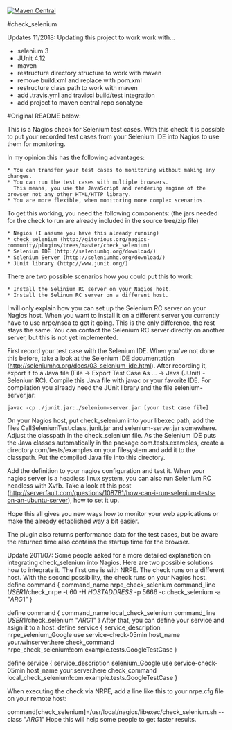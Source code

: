 [![Maven Central](https://maven-badges.herokuapp.com/maven-central/com.github.gdohmeier/check_selenium/badge.svg)](https://maven-badges.herokuapp.com/maven-central/com.github.gdohmeier/check_selenium)

#check_selenium 

Updates 11/2018: 
Updating this project to work work with...
- selenium 3
- JUnit 4.12
- maven
- restructure directory structure to work with maven
- remove build.xml and replace with pom.xml
- restructure class path to work with maven
- add .travis.yml and travisci build/test integration
- add project to maven central repo sonatype


#Original README below:

This is a Nagios check for Selenium test cases.
With this check it is possible to put your recorded test cases from your Selenium IDE into Nagios to use them for monitoring.

In my opinion this has the following advantages:

    * You can transfer your test cases to monitoring without making any changes.
    * You can run the test cases with multiple browsers. 
      This means, you use the JavaScript and rendering engine of the browser not any other HTML/HTTP library.
    * You are more flexible, when monitoring more complex scenarios.

To get this working, you need the following components:
(the jars needed for the check to run are already included in the source tree/zip file)

    * Nagios (I assume you have this already running)
    * check_selenium (http://gitorious.org/nagios-community/plugins/trees/master/check_selenium)
    * Selenium IDE (http://seleniumhq.org/download/)
    * Selenium Server (http://seleniumhq.org/download/)
    * JUnit library (http://www.junit.org/)

There are two possible scenarios how you could put this to work:

    * Install the Selinium RC server on your Nagios host.
    * Install the Selinum RC server on a different host.

I will only explain how you can set up the Selenium RC server on your Nagios host. When you want to install it on a different 
server you currently have to use nrpe/nsca to get it going. This is the only difference, the rest stays the same. You can contact 
the Selenium RC server directly on another server, but this is not yet implemented.

First record your test case with the Selenium IDE. When you've not done this before, take a look at the Selenium IDE documentation 
(http://seleniumhq.org/docs/03_selenium_ide.html). After recording it, export it to a Java file (File -> Export Test Case As ... -> Java (JUnit) - Selenium RC). 
Compile this Java file with javac or your favorite IDE. For compilation you already need the JUnit library and the file selenium-server.jar:

    javac -cp ./junit.jar:./selenium-server.jar [your test case file]

On your Nagios host, put check_selenium into your libexec path, add the files CallSeleniumTest.class, junit.jar and selenium-server.jar somewhere. 
Adjust the classpath in the check_selenium file. As the Selenium IDE puts the Java classes automatically in the package com.tests.examples, 
create a directory com/tests/examples on your filesystem and add it to the classpath. Put the compiled Java file into this directory.

Add the definition to your nagios configuration and test it. When your nagios server is a headless linux system, you can also run Selenium RC 
headless with Xvfb. Take a look at this post (http://serverfault.com/questions/108781/how-can-i-run-selenium-tests-on-an-ubuntu-server), how to set it up.

Hope this all gives you new ways how to monitor your web applications or make the already established way a bit easier.

The plugin also returns performance data for the test cases, but be aware the returned time also contains the startup time for the browser.

Update 2011/07:
Some people asked for a more detailed explanation on integrating check_selenium into Nagios. Here are two possible solutions how to integrate it. The first one is with NRPE. The check runs on a different host. With the second possibility, the check runs on your Nagios host.
define command {
  command_name  nrpe_check_selenium
  command_line  $USER1$/check_nrpe -t 60 -H $HOSTADDRESS$ -p 5666 -c check_selenium -a "$ARG1$"
}

define command {
  command_name  local_check_selenium
  command_line  $USER1$/check_selenium "$ARG1$"
}
After that, you can define your service and asign it to a host:
define service {
  service_description   nrpe_selenium_Google
  use   service-check-05min
  host_name  your.winserver.here
  check_command  nrpe_check_selenium!com.example.tests.GoogleTestCase
}

define service {
  service_description  selenium_Google
  use  service-check-05min
  host_name  your.server.here
  check_command    local_check_selenium!com.example.tests.GoogleTestCase
}

When executing the check via NRPE, add a line like this to your nrpe.cfg file on your remote host:

command[check_selenium]=/usr/local/nagios/libexec/check_selenium.sh --class "$ARG1$"
Hope this will help some people to get faster results.
